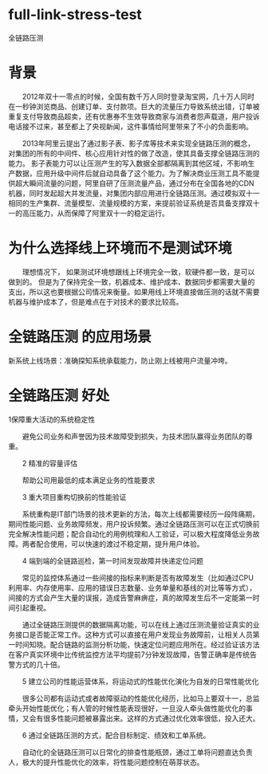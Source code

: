 # full-link-stress-test
全链路压测

# 背景

　　2012年双十一零点的时候，全国有数千万人同时登录淘宝网，几十万人同时在一秒钟浏览商品、创建订单、支付款项。巨大的流量压力导致系统出错，订单被重复支付导致商品超卖，还有优惠券不生效导致商家与消费者怨声载道，用户投诉电话接不过来，甚至都上了央视新闻，这件事情给阿里带来了不小的负面影响。

　　2013年阿里云提出了通过影子表、影子库等技术来实现全链路压测的概念，对集团的所有的中间件、核心应用针对性的做了改造，使其具备支撑全链路压测的能力。 影子表能力可以让压测产生的写入数据全部都隔离到其他区域，不影响生产数据，应用升级中间件后就自动具备了这个能力。为了解决商业压测工具不能提供超大瞬间流量的问题，阿里自研了压测流量产品，通过分布在全国各地的CDN机器，同时发起超大并发流量，对集团内部应用进行全链路压测。通过模拟双十一相同的生产集群、流量模型、流量规模的方案，来提前验证系统是否具备支撑双十一的高压能力，从而保障了阿里双十一的稳定运行。
  
  
# 为什么选择线上环境而不是测试环境

　　理想情况下， 如果测试环境想跟线上环境完全一致，软硬件都一致，是可以做到的。 但是为了保持完全一致，机器成本、维护成本、数据同步都需要大量的支出，所以这也要根据公司情况来衡量。如果用线上环境直接做压测的话就不需要机器与维护成本了，但是难点在于对技术的要求比较高。

# 全链路压测 的应用场景

   新系统上线场景：准确探知系统承载能力，防止刚上线被用户流量冲垮。
   
# 全链路压测 好处
   
   1保障重大活动的系统稳定性

　　避免公司业务和声誉因为技术故障受到损失，为技术团队赢得业务团队的尊重。

　　2 精准的容量评估

　　帮助公司用最低的成本满足业务的性能要求

　　3 重大项目重构切换前的性能验证

　　系统重构是IT部门场景的技术更新的方法，每次上线都需要经历一段阵痛期，期间性能问题、业务故障频发，用户投诉频繁。通过全链路压测可以在正式切换前完全解决性能问题；配合自动化的用例梳理和人工验证，可以极大程度降低业务故障。两者配合使用，可以快速的渡过不稳定期，提升用户体验。

　　4 端到端的全链路巡检，第一时间发现故障并快递定位问题

　　常见的监控体系通过一些间接的指标来判断是否有故障发生（比如通过CPU利用率、内存使用率、应用的错误日志数量、业务单量和基线的对比等等方式），间接的方式会产生大量的误报，造成告警麻痹症，真的故障发生后不一定能第一时间引起重视。

　　通过全链路压测提供的数据隔离功能，可以在线上通过压测流量验证真实的业务接口是否能正常工作。这种方式可以直接在用户发现业务故障前，让相关人员第一时间知晓。配合链路的监测分析功能，快速定位问题应用所在。经过验证该方法在客户真实环境中比传统监控方法平均提前7分钟发现故障，告警正确率是传统告警方式的几十倍。

　　5 建立公司的性能运营体系，将运动式的性能优化演化为自发的日常性能优化

　　很多公司都有运动式或者故障驱动的性能优化经历，比如马上要双十一，总监牵头开始性能优化；有人管的时候性能表现很好，一旦没人牵头做性能优化的事情，又会有很多性能问题被暴露出来。这样的方式通过优化效率很低，投入还大。

　　6 通过全链路压测的方式，配合目标制定、绩效和工单系统。

　　自动化的全链路压测可以日常化的排查性能瓶颈，通过工单将问题直达负责人，极大的提升性能优化的效率，将性能问题控制在萌芽状态。
   
   
  
  
